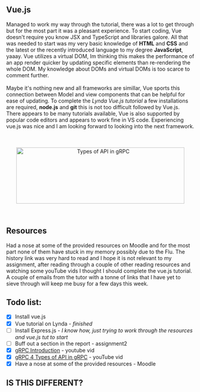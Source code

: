 ## Vue.js

Managed to work my way through the tutorial, there was a lot to get through but for the most part it was a pleasant experience. To start coding, Vue doesn't require you know JSX and TypeScript and libraries galore. All that was needed to start was my very basic knowledge of **HTML** and **CSS** and the latest or the recently introduced language to my degree **JavaScript**, yaaay. Vue utilizes a virtual DOM, Im thinking this makes the performance of an app render quicker by updating specific elements than re-rendering the whole DOM. My knowledge about DOMs and virtual DOMs is too scarce to comment further.
<br></br>
Maybe it's nothing new and all frameworks are simillar, Vue sports this connection between Model and view components that can be helpful for ease of updating.
To complete the _Lynda Vue.js tutorial_ a few installations are required, **node.js** and **git** this is not too difficult followed by Vue.js.
There appears to be many tutorials available, Vue is also supported by popular code editors and appears to work fine in VS code. Experiencing vue.js was nice and I am looking forward to looking into the next framework.
<br/>  
 <br/>

<p align="center">
<img  width="450" height="150" alt="Types of API in gRPC" src="../assets/vue.jpg">
</p>
<br/>

## Resources

Had a nose at some of the provided resources on Moodle and for the most part none of them have stuck in my memory possibly due to the Flu. The history link was very hard to read and I hope it is not relevant to my assignment, after reading through a couple of other reading resources and watching some youTube vids I thought I should complete the vue.js tutorial.
<br/>
A couple of emails from the tutor with a tonne of links that I have yet to sieve through will keep me busy for a few days this week.

## Todo list:

- [x] Install vue.js
- [x] Vue tutorial on Lynda - _finished_
- [ ] Install Express.js - _I know how, just trying to work through the resources and vue.js tut to start_
- [ ] Buff out a section in the report - assignment2
- [x] [gRPC Introduction](https://youtu.be/XRXTsQwyZSU) - youtube vid
- [x] [gRPC 4 Types of API in gRPC](<(https://youtu.be/pzxy25ho5WY)>) - youTube vid
- [x] Have a nose at some of the provided resources - Moodle
## IS THIS DIFFERENT?
